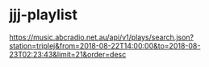 # jjj-playlist

https://music.abcradio.net.au/api/v1/plays/search.json?station=triplej&from=2018-08-22T14:00:00&to=2018-08-23T02:23:43&limit=21&order=desc
